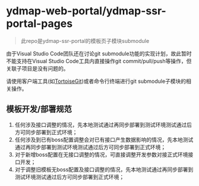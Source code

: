 # ydmap-web-portal/ydmap-ssr-portal-pages

> 此repo是ydmap-ssr-portal的模板页子模块submodule

由于Visual Studio Code团队还在讨论git submodule功能的实现计划，故此暂时不能支持在Visual Studio Code工具内直接操作git commit/pull/push等操作，但关联子项目是没有问题的。

请使用客户端工具(如[TortoiseGit](https://tortoisegit.org/))或者命令行终端进行git submodule子模块的相关操作。

## 模板开发/部署规范
1. 任何涉及接口调整的情况，先本地测试通过再同步部署到测试环境测试通过后方可同步部署到正式环境；
2. 任何涉及到已有boss配置调整会对已有接口产生数据影响的情况，先本地测试通过再同步部署到测试环境测试通过后方可同步部署到正式环境；
3. 对于新增boss配置在无接口调整的情况，可直接调整开发参数对接正式环境接口开发；
4. 对于调整旧模板无boss配置及接口调整的情况，先本地测试通过再同步部署到测试环境测试通过后方可同步部署到正式环境；
